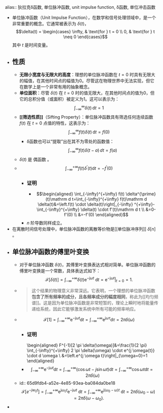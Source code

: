 alias:: 狄拉克δ函数, 单位脉冲函数, unit impulse function, δ函数, 单位冲击函数

- 单位脉冲函数（Unit Impulse Function），在数学和信号处理领域中，是一个非常重要的概念。它通常被表示为 $\delta(t)$，
  $$\delta(t) = 
     \begin{cases} 
     \infty, & \text{for } t = 0 \\
     0, & \text{for } t \neq 0 
     \end{cases}$$
  其中 $t$ 是时间变量。
- ## 性质
	- **无限小宽度与无限大的高度**：理想的单位脉冲函数在 $t = 0$ 时具有无限大的幅值，在其他时间点的幅值为0。尽管这在物理世界中无法实现，但它在数学上是一个非常有用的抽象概念。
	- **单位面积**：尽管 $\delta(t)$ 在 $t = 0$ 时的值无限大，在其他时间点的值为0，但它的总积分值（或面积）被定义为1。这可以表示为：
	     $$
	     \int_{-\infty}^{\infty} \delta(t) \,\mathrm dt = 1
	     $$
	- **[[筛选性质]]**（Sifting Property）：单位脉冲函数具有筛选任何连续函数 $f(t)$ 在 $t = 0$ 点值的特性，这表示为：
	     $$
	     \int_{-\infty}^{\infty} f(t) \delta(t) \,\mathrm dt = f(0)
	     $$
		- δ函数也可以“提取”出在其不为零处的函数值：
		     $$\int_{-\infty}^{\infty} f(t) \delta(t - a) \, dt = f(a)$$
	- $\delta(t)$ 是 偶函数 。
	- $$\int_{-\infty}^{+\infty} f(t) \delta^{\prime}(t)\mathrm d t=-f^{\prime}(0)$$
		- ### 证明
			- $$\begin{aligned}
			  \int_{-\infty}^{+\infty} f(t) \delta^{\prime}(t)\mathrm d t=\int_{-\infty}^{+\infty} f(t)\mathrm d \delta(t)&=\left.f(t) \cdot \delta(t)\right|_{-\infty} ^{+\infty}-\int_{-\infty}^{+\infty} \delta(t) \cdot f'(t)\mathrm d t \\
			  &=0-f'(0) \\
			  &=-f'(0)
			  \end{aligned}$$
		- $n$ 阶导数同样成立。
- 在离散时间信号处理中，单位脉冲函数的离散等价物是[[单位脉冲序列]] $\delta[n]$ 。
- ## 单位脉冲函数的傅里叶变换
	- 对于单位脉冲函数 $\delta(t)$，其傅里叶变换表达式相对简单。单位脉冲函数的傅里叶变换是一个常数，具体表达式如下：
	  $$\mathcal{F}[\delta(t)]=\int_{-\infty}^{+\infty} \delta(t) \mathrm{e}^{-\mathrm{j} \omega t} \mathrm{~d} t=\left.\mathrm{e}^{-\mathrm{j} \omega t}\right|_{t=0}=1 .$$
	- > 这个结果的物理意义非常深远。它表明，一个理想的单位脉冲函数**包含了所有频率的成分，且各频率成分的幅度相同**，称此为[[均匀频谱]]。这是因为单位脉冲函数是非常短暂的，理论上瞬时地将能量传递给系统，因此它能够激发系统中所有可能的频率响应。
	- $$\mathcal{F}\left[1\right]=\int_{-\infty}^{+\infty} \mathrm{e}^{-\mathrm{j} \omega t} \mathrm{d} t=\int_{-\infty}^{+\infty} \mathrm{e}^{\mathrm{j} \omega \tau} \mathrm{d} \tau=2 \pi \delta(\omega)$$
		- ### 证明
		  \begin{aligned}
		  F^{-1}[2 \pi \delta(\omega)]&=\frac{1}{2 \pi} \int_{-\infty}^{+\infty} 2 \pi \delta(\omega) \cdot e^{j \omega{t}} \cdot d \omega \\
		  &=\left.e^{j \omega t}\right|_{\omega=0}=1
		  \end{aligned}
		- $$
		  \int_{-\infty}^{+\infty} \mathrm{e}^{-\mathrm{j} \omega t} \mathrm{d} t=\int_{-\infty}^{+\infty}(\cos \omega t-j \sin \omega t) \mathrm d t=\int_{-\infty}^{+\infty} \cos \omega t \mathrm d t=2 \pi \delta(\omega)
		  $$
	- id:: 65d9fdb4-a52e-4e85-93ea-ba084da0be18
	  $$\mathcal{F}\left[e^{-jw_0t}\right]=\int_{-\infty}^{+\infty} \mathrm{e}^{\mathrm{j} \omega_0  t} \mathrm{e}^{-\mathrm{j} \omega t} \mathrm{~d} t=\int_{-\infty}^{+\infty} \mathrm{e}^{\mathrm{j}\left(\omega_{0}-\omega\right) t} \mathrm{~d} t=2 \pi \delta\left(\omega_{0}-\omega\right)=2 \pi \delta\left(\omega-\omega_{0}\right) .$$
-